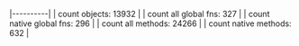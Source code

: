 |----------|
| count objects: 13932 |
| count all global fns: 327 |
| count native global fns: 296 |
| count all methods: 24266 |
| count native methods: 632 |
